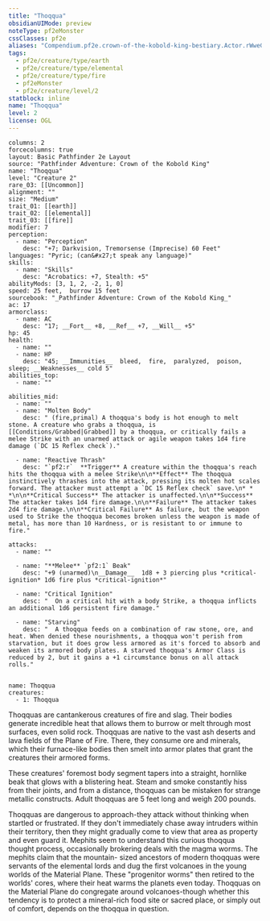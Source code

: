 ```yaml
---
title: "Thoqqua"
obsidianUIMode: preview
noteType: pf2eMonster
cssClasses: pf2e
aliases: "Compendium.pf2e.crown-of-the-kobold-king-bestiary.Actor.rWweGgOu9uJVlnra" 
tags:
  - pf2e/creature/type/earth
  - pf2e/creature/type/elemental
  - pf2e/creature/type/fire
  - pf2eMonster
  - pf2e/creature/level/2
statblock: inline
name: "Thoqqua"
level: 2
license: OGL
---
```


```statblock
columns: 2
forcecolumns: true
layout: Basic Pathfinder 2e Layout
source: "Pathfinder Adventure: Crown of the Kobold King"
name: "Thoqqua"
level: "Creature 2"
rare_03: [[Uncommon]]
alignment: ""
size: "Medium"
trait_01: [[earth]]
trait_02: [[elemental]]
trait_03: [[fire]]
modifier: 7
perception:
  - name: "Perception"
    desc: "+7; Darkvision, Tremorsense (Imprecise) 60 Feet"
languages: "Pyric; (can&#x27;t speak any language)"
skills:
  - name: "Skills"
    desc: "Acrobatics: +7, Stealth: +5"
abilityMods: [3, 1, 2, -2, 1, 0]
speed: 25 feet,  burrow 15 feet
sourcebook: "_Pathfinder Adventure: Crown of the Kobold King_"
ac: 17
armorclass:
  - name: AC
    desc: "17; __Fort__ +8, __Ref__ +7, __Will__ +5"
hp: 45
health:
  - name: ""
  - name: HP
    desc: "45; __Immunities__  bleed,  fire,  paralyzed,  poison,  sleep; __Weaknesses__ cold 5"
abilities_top:
  - name: ""

abilities_mid:
  - name: ""
  - name: "Molten Body"
    desc: " (fire,primal) A thoqqua's body is hot enough to melt stone. A creature who grabs a thoqqua, is [[Conditions/Grabbed|Grabbed]] by a thoqqua, or critically fails a melee Strike with an unarmed attack or agile weapon takes 1d4 fire damage (`DC 15 Reflex check`)."

  - name: "Reactive Thrash"
    desc: "`pf2:r`  **Trigger** A creature within the thoqqua's reach hits the thoqqua with a melee Strike\n\n**Effect** The thoqqua instinctively thrashes into the attack, pressing its molten hot scales forward. The attacker must attempt a `DC 15 Reflex check` save.\n* * *\n\n**Critical Success** The attacker is unaffected.\n\n**Success** The attacker takes 1d4 fire damage.\n\n**Failure** The attacker takes 2d4 fire damage.\n\n**Critical Failure** As failure, but the weapon used to Strike the thoqqua becomes broken unless the weapon is made of metal, has more than 10 Hardness, or is resistant to or immune to fire."

attacks:
  - name: ""

  - name: "**Melee** `pf2:1` Beak"
    desc: "+9 (unarmed)\n__Damage__  1d8 + 3 piercing plus *critical-ignition* 1d6 fire plus *critical-ignition*"

  - name: "Critical Ignition"
    desc: "  On a critical hit with a body Strike, a thoqqua inflicts an additional 1d6 persistent fire damage."

  - name: "Starving"
    desc: "  A thoqqua feeds on a combination of raw stone, ore, and heat. When denied these nourishments, a thoqqua won't perish from starvation, but it does grow less armored as it's forced to absorb and weaken its armored body plates. A starved thoqqua's Armor Class is reduced by 2, but it gains a +1 circumstance bonus on all attack rolls."
 
```

```encounter-table
name: Thoqqua
creatures:
  - 1: Thoqqua
```



Thoqquas are cantankerous creatures of fire and slag. Their bodies generate incredible heat that allows them to burrow or melt through most surfaces, even solid rock. Thoqquas are native to the vast ash deserts and lava fields of the Plane of Fire. There, they consume ore and minerals, which their furnace-like bodies then smelt into armor plates that grant the creatures their armored forms.

These creatures' foremost body segment tapers into a straight, hornlike beak that glows with a blistering heat. Steam and smoke constantly hiss from their joints, and from a distance, thoqquas can be mistaken for strange metallic constructs. Adult thoqquas are 5 feet long and weigh 200 pounds.

Thoqquas are dangerous to approach-they attack without thinking when startled or frustrated. If they don't immediately chase away intruders within their territory, then they might gradually come to view that area as property and even guard it. Mephits seem to understand this curious thoqqua thought process, occasionally brokering deals with the magma worms. The mephits claim that the mountain- sized ancestors of modern thoqquas were servants of the elemental lords and dug the first volcanoes in the young worlds of the Material Plane. These "progenitor worms" then retired to the worlds' cores, where their heat warms the planets even today. Thoqquas on the Material Plane do congregate around volcanoes-though whether this tendency is to protect a mineral-rich food site or sacred place, or simply out of comfort, depends on the thoqqua in question.
